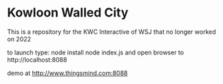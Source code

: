 # Kowloon Walled City
This is a repository for the KWC Interactive of WSJ that no longer worked on 2022

to launch type:
node install
node index.js
and open browser to http://localhost:8088

demo at http://www.thingsmind.com:8088
